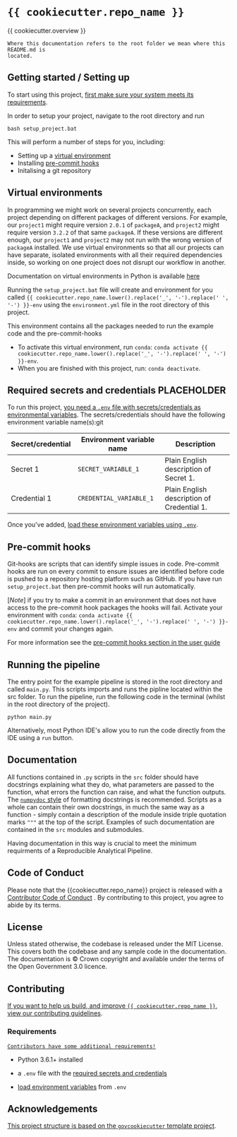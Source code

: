 # `{{ cookiecutter.repo_name }}`

{{ cookiecutter.overview }}

```{warning}
Where this documentation refers to the root folder we mean where this README.md is
located.
```

## Getting started / Setting up 

To start using this project, [first make sure your system meets its
requirements](#requirements).

In order to setup your project, navigate to the root directory and run 

```shell
bash setup_project.bat
```
This will perform a number of steps for you, including:
* Setting up a [virtual environment](#virtual-environments)
* Installing [pre-commit hooks](#pre-commit-hooks)
* Initalising a git repository 

## Virtual environments

In programming we might work on several projects concurrently, each project depending on different packages of different versions. For example, our `project1` might require version `2.0.1` of `packageA`, and `project2` might require version `3.2.2` of that same `packageA`. If these versions are different enough, our `project1` and `project2` may not run with the wrong version of `packageA` installed. We use virtual environments so that all our projects can have separate, isolated environments with all their required dependencies inside, so working on one project does not disrupt our workflow in another.

Documentation on virtual environments in Python is available [here][python-venv-tutorial]

Running the `setup_project.bat` file will create and environment for you called `{{ cookiecutter.repo_name.lower().replace('_', '-').replace(' ', '-') }}-env` using the `environment.yml` file in the root directory of this project.

This environment contains all the packages needed to run the example code and the pre-commit-hooks

* To activate this virtual environment, run `conda`: `conda activate {{ cookiecutter.repo_name.lower().replace('_', '-').replace(' ', '-') }}-env`.
* When you are finished with this project, run: `conda deactivate`.

## Required secrets and credentials PLACEHOLDER

To run this project, [you need a `.env` file with secrets/credentials as
environmental variables](docs/user_guide/loading_environment_variables.md). The
secrets/credentials should have the following environment variable name(s):git

| Secret/credential | Environment variable name | Description                                |
|-------------------|---------------------------|--------------------------------------------|
| Secret 1          | `SECRET_VARIABLE_1`       | Plain English description of Secret 1.     |
| Credential 1      | `CREDENTIAL_VARIABLE_1`   | Plain English description of Credential 1. |

Once you've added, [load these environment variables using
`.env`](docs/user_guide/loading_environment_variables.md).


## Pre-commit hooks

Git-hooks are scripts that can identify simple issues in code. Pre-commit hooks are run on every commit to ensure issues are identified before code is pushed to a repository hosting platform such as GitHub. If you have run `setup_project.bat` then pre-commit hooks will run automatically. 

[*Note*] if you try to make a commit in an environment that does not have access to the pre-commit hook packages the hooks will fail. Activate your environment with `conda`: `conda activate {{ cookiecutter.repo_name.lower().replace('_', '-').replace(' ', '-') }}-env` and commit your changes again. 

For more information see the [pre-commit hooks section in the user guide](docs/user_guide/pre_commit_hooks.md)

## Running the pipeline 

The entry point for the example pipeline is stored in the root directory and called `main.py`. This scripts imports and runs the pipline located within the src folder. 
To run the pipeline, run the following code in the terminal (whilst in the root directory of the
project).

```shell
python main.py
```

Alternatively, most Python IDE's allow you to run the code directly from the IDE using a `run` button.


## Documentation

All functions contained in `.py` scripts in the `src` folder should have docstrings explaining what they do, what parameters are passed to the function, what errors the function can raise, and what the function outputs. The [`numpydoc` style][numpydoc-style] of formatting docstrings is recommended. Scripts as a whole can contain their own docstrings, in much the same way as a function - simply contain a description of the module inside triple quotation marks `"""` at the top of the script. Examples of such documentation are contained in the `src` modules and submodules.

Having documentation in this way is crucial to meet the minimum requirments of a Reproducible Analytical Pipeline.


## Code of Conduct

Please note that the {{cookiecutter.repo_name}} project is released with a [Contributor Code of Conduct][contributing-code] . By contributing to this project, you agree to abide by its terms.

## License

Unless stated otherwise, the codebase is released under the MIT License. This covers
both the codebase and any sample code in the documentation. The documentation is ©
Crown copyright and available under the terms of the Open Government 3.0 licence.

## Contributing

[If you want to help us build, and improve `{{ cookiecutter.repo_name }}`, view our
contributing guidelines](docs/CONTRIBUTING.md).

### Requirements

[```Contributors have some additional requirements!```](docs/CONTRIBUTING.md)

- Python 3.6.1+ installed

- a `.env` file with the [required secrets and
  credentials](#required-secrets-and-credentials)
- [load environment variables](docs/user_guide/loading_environment_variables.md) from `.env`

## Acknowledgements

[This project structure is based on the `govcookiecutter` template
project][govcookiecutter].

[contributing-code]: https://contributor-covenant.org/version/2/1/CODE_OF_CONDUCT.html 
[numpydoc-style]: https://numpydoc.readthedocs.io/en/latest/example.html
[govcookiecutter]: https://github.com/best-practice-and-impact/govcookiecutter
[python-venv-tutorial]: https://docs.python.org/3/tutorial/venv.html

